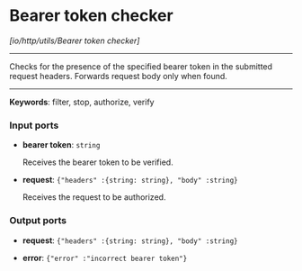# Bearer token checker

_[io/http/utils/Bearer token checker]_

---

Checks for the presence of the specified bearer token in the submitted request headers. Forwards request body only when found.  

---

__Keywords__: filter, stop, authorize, verify

### Input ports

* __bearer token__: ` string `

    Receives the bearer token to be verified.  


* __request__: ` {"headers" :{string: string}, "body" :string} `

    Receives the request to be authorized.  

### Output ports

* __request__: ` {"headers" :{string: string}, "body" :string} `


* __error__: ` {"error" :"incorrect bearer token"} `

